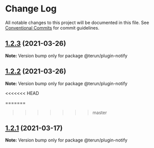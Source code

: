 # Change Log

All notable changes to this project will be documented in this file.
See [Conventional Commits](https://conventionalcommits.org) for commit guidelines.

## [1.2.3](https://github.com/raphaelkieling/terun/compare/v1.2.1...v1.2.3) (2021-03-26)

**Note:** Version bump only for package @terun/plugin-notify





## [1.2.2](https://github.com/raphaelkieling/terun/compare/v1.2.1...v1.2.2) (2021-03-26)

**Note:** Version bump only for package @terun/plugin-notify





<<<<<<< HEAD

=======
>>>>>>> master
## [1.2.1](https://github.com/raphaelkieling/terun/compare/v1.2.1-alpha.0...v1.2.1) (2021-03-17)

**Note:** Version bump only for package @terun/plugin-notify
